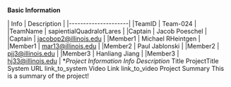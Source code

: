**Basic Information**

| Info	| Description |
|---------------------|
|TeamID |	Team-024 |
|TeamName |	sapientialQuadralofLares |
|Captain | Jacob Poeschel |
|Captain |	jacobop2@illinois.edu |
|Member1 |	Michael RHeintgen |
|Member1 |	mar13@illinois.edu |
|Member2 |	Paul Jablonski |
|Member2 |	pjj3@illinois.edu |
|Member3 |	Hanliang Jiang |
|Member3 |	hj33@illinois.edu |
**Project Information
*Info	Description**
Title	ProjectTitle
System URL	link_to_system
Video Link	link_to_video
Project Summary
This is a summary of the project!
